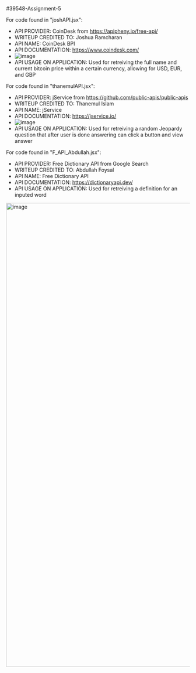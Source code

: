 #39548-Assignment-5

For code found in "joshAPI.jsx":
- API PROVIDER: CoinDesk from https://apipheny.io/free-api/
- WRITEUP CREDITED TO: Joshua Ramcharan
- API NAME: CoinDesk BPI
- API DOCUMENTATION: https://www.coindesk.com/
- ![image](https://github.com/AF-Foysal/39548-Assignment-5/assets/112503024/0a120de7-9136-4a7c-886d-c06aee59d000)
- API USAGE ON APPLICATION: Used for retreiving the full name and current bitcoin price within a certain currency, allowing for USD, EUR, and GBP

For code found in "thanemulAPI.jsx":
- API PROVIDER: jService from https://github.com/public-apis/public-apis
- WRITEUP CREDITED TO: Thanemul Islam
- API NAME: jService
- API DOCUMENTATION: https://jservice.io/
- ![image](https://github.com/AF-Foysal/39548-Assignment-5/assets/112503024/0a120de7-9136-4a7c-886d-c06aee59d000)
- API USAGE ON APPLICATION: Used for retreiving a random Jeopardy question that after user is done answering can click a button and view answer


For code found in "F_API_Abdullah.jsx":
- API PROVIDER: Free Dictionary API from Google Search
- WRITEUP CREDITED TO: Abdullah Foysal
- API NAME: Free Dictionary API
- API DOCUMENTATION: https://dictionaryapi.dev/
- API USAGE ON APPLICATION: Used for retreiving a definition for an inputed word
<img width="1267" alt="image" src="https://github.com/AF-Foysal/39548-Assignment-5/assets/72881276/50d31308-c7e8-4dba-a968-11714ea3978e">
